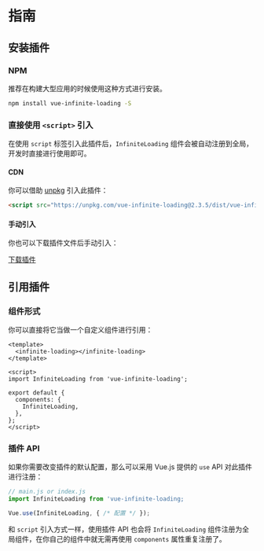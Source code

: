 # 指南

## 安装插件

### NPM

推荐在构建大型应用的时候使用这种方式进行安装。

``` bash
npm install vue-infinite-loading -S
```

### 直接使用 `<script>` 引入

在使用 `script` 标签引入此插件后，`InfiniteLoading` 组件会被自动注册到全局，开发时直接进行使用即可。

#### CDN

你可以借助 [unpkg](https://unpkg.com) 引入此插件：

``` html
<script src="https://unpkg.com/vue-infinite-loading@2.3.5/dist/vue-infinite-loading.js"></script>
```

#### 手动引入

你也可以下载插件文件后手动引入：

<a target="_blank" href="https://github.com/PeachScript/vue-infinite-loading/raw/master/dist/vue-infinite-loading.js" class="button button-small button-basic">下载插件</a>

## 引用插件

### 组件形式

你可以直接将它当做一个自定义组件进行引用：

``` vue
<template>
  <infinite-loading></infinite-loading>
</template>

<script>
import InfiniteLoading from 'vue-infinite-loading';

export default {
  components: {
    InfiniteLoading,
  },
};
</script>
```

### 插件 API

如果你需要改变插件的默认配置，那么可以采用 Vue.js 提供的 `use` API 对此插件进行注册：

``` js
// main.js or index.js
import InfiniteLoading from 'vue-infinite-loading;

Vue.use(InfiniteLoading, { /* 配置 */ });
```

和 `script` 引入方式一样，使用插件 API 也会将 `InfiniteLoading` 组件注册为全局组件，在你自己的组件中就无需再使用 `components` 属性重复注册了。
